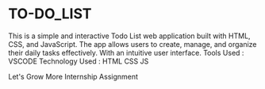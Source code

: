 # TO-DO_LIST
This is a simple and interactive Todo List web application built with HTML, CSS, and JavaScript. The app allows users to create, manage, and organize their daily tasks effectively. With an intuitive user interface.
Tools Used : VSCODE
Technology Used : HTML CSS JS

Let's Grow More Internship Assignment
